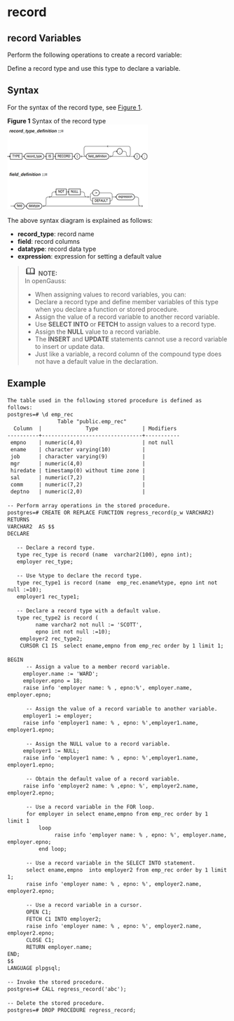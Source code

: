 # record<a name="EN-US_TOPIC_0245374605"></a>

## record Variables<a name="en-us_topic_0237122215_section16992418680"></a>

Perform the following operations to create a record variable:

Define a record type and use this type to declare a variable.

## Syntax<a name="en-us_topic_0237122215_section7403195020496"></a>

For the syntax of the record type, see  [Figure 1](#en-us_topic_0237122215_fig092918316312).

**Figure  1**  Syntax of the record type<a name="en-us_topic_0237122215_fig092918316312"></a>  
![](figures/syntax-of-the-record-type.png "syntax-of-the-record-type")

The above syntax diagram is explained as follows:

-   **record\_type**: record name
-   **field**: record columns
-   **datatype**: record data type
-   **expression**: expression for setting a default value

>![](public_sys-resources/icon-note.gif) **NOTE:**   
>In openGauss:  
>-   When assigning values to record variables, you can:  
>    -   Declare a record type and define member variables of this type when you declare a function or stored procedure.  
>    -   Assign the value of a record variable to another record variable.  
>    -   Use  **SELECT INTO**  or  **FETCH**  to assign values to a record type.  
>    -   Assign the  **NULL**  value to a record variable.  
>-   The  **INSERT**  and  **UPDATE**  statements cannot use a record variable to insert or update data.  
>-   Just like a variable, a record column of the compound type does not have a default value in the declaration.  

## Example<a name="en-us_topic_0237122215_en-us_topic_0059778979_s471412484c0048debf8a78d76cf1a439"></a>

```
The table used in the following stored procedure is defined as follows:
postgres=# \d emp_rec
                Table "public.emp_rec"
  Column  |              Type              | Modifiers 
----------+--------------------------------+-----------
 empno    | numeric(4,0)                   | not null
 ename    | character varying(10)          | 
 job      | character varying(9)           | 
 mgr      | numeric(4,0)                   | 
 hiredate | timestamp(0) without time zone | 
 sal      | numeric(7,2)                   | 
 comm     | numeric(7,2)                   | 
 deptno   | numeric(2,0)                   | 

-- Perform array operations in the stored procedure.
postgres=# CREATE OR REPLACE FUNCTION regress_record(p_w VARCHAR2)
RETURNS
VARCHAR2  AS $$
DECLARE

   -- Declare a record type.
   type rec_type is record (name  varchar2(100), epno int);
   employer rec_type;

   -- Use %type to declare the record type.
   type rec_type1 is record (name  emp_rec.ename%type, epno int not null :=10);
   employer1 rec_type1;

   -- Declare a record type with a default value.
   type rec_type2 is record (
         name varchar2 not null := 'SCOTT', 
         epno int not null :=10);
    employer2 rec_type2;
    CURSOR C1 IS  select ename,empno from emp_rec order by 1 limit 1;
            
BEGIN
      -- Assign a value to a member record variable.
     employer.name := 'WARD';
     employer.epno = 18;
     raise info 'employer name: % , epno:%', employer.name, employer.epno;

      -- Assign the value of a record variable to another variable.
     employer1 := employer;
     raise info 'employer1 name: % , epno: %',employer1.name, employer1.epno;
         
      -- Assign the NULL value to a record variable.
     employer1 := NULL;
     raise info 'employer1 name: % , epno: %',employer1.name, employer1.epno;

      -- Obtain the default value of a record variable.
     raise info 'employer2 name: % ,epno: %', employer2.name, employer2.epno;
            
      -- Use a record variable in the FOR loop.
      for employer in select ename,empno from emp_rec order by 1  limit 1 
          loop 
               raise info 'employer name: % , epno: %', employer.name, employer.epno;
          end loop;
         
      -- Use a record variable in the SELECT INTO statement.
      select ename,empno  into employer2 from emp_rec order by 1 limit 1;
      raise info 'employer name: % , epno: %', employer2.name, employer2.epno;
            
      -- Use a record variable in a cursor.
      OPEN C1;
      FETCH C1 INTO employer2;
      raise info 'employer name: % , epno: %', employer2.name, employer2.epno;
      CLOSE C1;        
      RETURN employer.name;
END;
$$
LANGUAGE plpgsql;

-- Invoke the stored procedure.
postgres=# CALL regress_record('abc');

-- Delete the stored procedure.
postgres=# DROP PROCEDURE regress_record;
```

